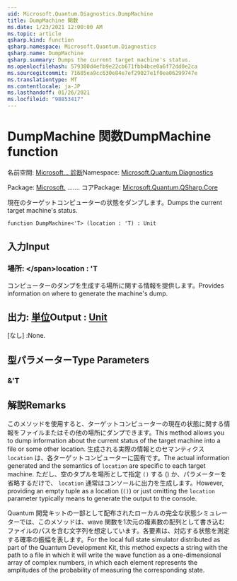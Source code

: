 ```yaml
---
uid: Microsoft.Quantum.Diagnostics.DumpMachine
title: DumpMachine 関数
ms.date: 1/23/2021 12:00:00 AM
ms.topic: article
qsharp.kind: function
qsharp.namespace: Microsoft.Quantum.Diagnostics
qsharp.name: DumpMachine
qsharp.summary: Dumps the current target machine's status.
ms.openlocfilehash: 579300d4efb9e22cb671fbb4bce0a6f72dd0e2ca
ms.sourcegitcommit: 71605ea9cc630e84e7ef29027e1f0ea06299747e
ms.translationtype: MT
ms.contentlocale: ja-JP
ms.lasthandoff: 01/26/2021
ms.locfileid: "98853417"
---
```

# <a name="dumpmachine-function"></a><span data-ttu-id="dc634-102">DumpMachine 関数</span><span class="sxs-lookup"><span data-stu-id="dc634-102">DumpMachine function</span></span>

<span data-ttu-id="dc634-103">名前空間: [Microsoft... 診断](xref:Microsoft.Quantum.Diagnostics)</span><span class="sxs-lookup"><span data-stu-id="dc634-103">Namespace: [Microsoft.Quantum.Diagnostics](xref:Microsoft.Quantum.Diagnostics)</span></span>

<span data-ttu-id="dc634-104">Package: [Microsoft.](https://nuget.org/packages/Microsoft.Quantum.QSharp.Core) ....... コア</span><span class="sxs-lookup"><span data-stu-id="dc634-104">Package: [Microsoft.Quantum.QSharp.Core](https://nuget.org/packages/Microsoft.Quantum.QSharp.Core)</span></span>


<span data-ttu-id="dc634-105">現在のターゲットコンピューターの状態をダンプします。</span><span class="sxs-lookup"><span data-stu-id="dc634-105">Dumps the current target machine's status.</span></span>

```qsharp
function DumpMachine<'T> (location : 'T) : Unit
```


## <a name="input"></a><span data-ttu-id="dc634-106">入力</span><span class="sxs-lookup"><span data-stu-id="dc634-106">Input</span></span>

### <a name="location--t"></a><span data-ttu-id="dc634-107">場所: \</span><span class="sxs-lookup"><span data-stu-id="dc634-107">location : 'T</span></span>

<span data-ttu-id="dc634-108">コンピューターのダンプを生成する場所に関する情報を提供します。</span><span class="sxs-lookup"><span data-stu-id="dc634-108">Provides information on where to generate the machine's dump.</span></span>



## <a name="output--unit"></a><span data-ttu-id="dc634-109">出力: [単位](xref:microsoft.quantum.lang-ref.unit)</span><span class="sxs-lookup"><span data-stu-id="dc634-109">Output : [Unit](xref:microsoft.quantum.lang-ref.unit)</span></span>

<span data-ttu-id="dc634-110">[なし] :</span><span class="sxs-lookup"><span data-stu-id="dc634-110">None.</span></span>

## <a name="type-parameters"></a><span data-ttu-id="dc634-111">型パラメーター</span><span class="sxs-lookup"><span data-stu-id="dc634-111">Type Parameters</span></span>

### <a name="t"></a><span data-ttu-id="dc634-112">&</span><span class="sxs-lookup"><span data-stu-id="dc634-112">'T</span></span>



## <a name="remarks"></a><span data-ttu-id="dc634-113">解説</span><span class="sxs-lookup"><span data-stu-id="dc634-113">Remarks</span></span>

<span data-ttu-id="dc634-114">このメソッドを使用すると、ターゲットコンピューターの現在の状態に関する情報をファイルまたはその他の場所にダンプできます。</span><span class="sxs-lookup"><span data-stu-id="dc634-114">This method allows you to dump information about the current status of the target machine into a file or some other location.</span></span>
<span data-ttu-id="dc634-115">生成される実際の情報とのセマンティクス `location` は、各ターゲットコンピューターに固有です。</span><span class="sxs-lookup"><span data-stu-id="dc634-115">The actual information generated and the semantics of `location` are specific to each target machine.</span></span> <span data-ttu-id="dc634-116">ただし、空のタプルを場所として指定 `()` する () か、パラメーターを省略するだけで、 `location` 通常はコンソールに出力を生成します。</span><span class="sxs-lookup"><span data-stu-id="dc634-116">However, providing an empty tuple as a location (`()`) or just omitting the `location` parameter typically means to generate the output to the console.</span></span>

<span data-ttu-id="dc634-117">Quantum 開発キットの一部として配布されたローカルの完全な状態シミュレーターでは、このメソッドは、wave 関数を1次元の複素数の配列として書き込むファイルのパスを含む文字列を想定しています。各要素は、対応する状態を測定する確率の振幅を表します。</span><span class="sxs-lookup"><span data-stu-id="dc634-117">For the local full state simulator distributed as part of the Quantum Development Kit, this method  expects a string with the path to a file in which it will write the wave function as a one-dimensional array of complex numbers, in which each element represents the amplitudes of the probability of measuring the corresponding state.</span></span>